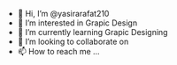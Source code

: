 - 👋 Hi, I’m @yasirarafat210
- 👀 I’m interested in Grapic Design
- 🌱 I’m currently learning Grapic Designing
- 💞️ I’m looking to collaborate on 
- 📫 How to reach me ...

<!---
yasirarafat210/yasirarafat210 is a ✨ special ✨ repository because its `README.md` (this file) appears on your GitHub profile.
You can click the Preview link to take a look at your changes.
--->
